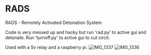 # RADS
RADS - Remotely Activated Detonation System


Code is very messed up and hacky but run 'rad.py' to active gui and detonate. 
Run 'turnoff.py' to active gui to cut circit.

Used with a 5v relay and a raspberry pi.
![IMG_1337](https://user-images.githubusercontent.com/64801486/158086502-88de9cf6-7ac9-426d-95e0-df0bf9bd7ae1.png)
![IMG_1336](https://user-images.githubusercontent.com/64801486/158086534-305d46e8-1b13-4b16-a918-d73cf29e0b75.jpg)
